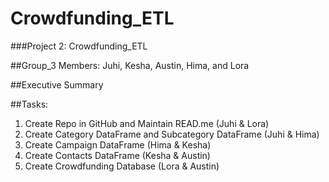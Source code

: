 # Crowdfunding_ETL
###Project 2: Crowdfunding_ETL

##Group_3 Members: Juhi, Kesha, Austin, Hima, and Lora

##Executive Summary

##Tasks:
1. Create Repo in GitHub and Maintain READ.me (Juhi & Lora)
2. Create Category DataFrame and Subcategory DataFrame (Juhi & Hima)
3. Create Campaign DataFrame (Hima & Kesha)
4. Create Contacts DataFrame (Kesha & Austin)
5. Create Crowdfunding Database (Lora & Austin)
